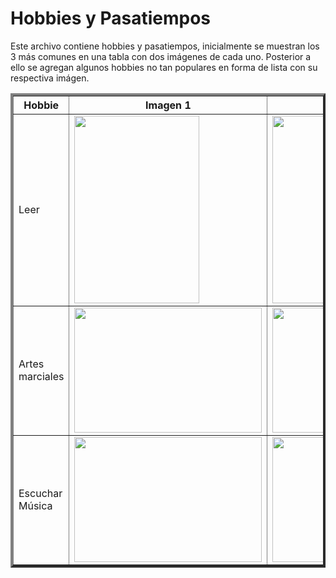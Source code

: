 # Hobbies y Pasatiempos

Este archivo contiene hobbies y pasatiempos, inicialmente se muestran los 3 más comunes en una tabla con dos imágenes de cada uno. Posterior a ello se agregan algunos hobbies no tan populares en forma de lista con su respectiva imágen.


<table border="4px">
    <tr>
        <th>Hobbie</th>
        <th>Imagen 1</th>
        <th>Imagen 2</th>
    </tr>
    <tr>
        <td>Leer</td>
        <td><img height="300" src="https://www.mundodeportivo.com/urbantecno/hero/2023/10/descubre-cuales-son-algunas-de-las-mejores-webs-para-descargar-libros-gratis-y-siempre-legal.jpg?width=768&aspect_ratio=16:9&format=nowebp" width="200"></td>
        <td><img height="300" src="https://m.media-amazon.com/images/I/61cw1Z+8h4L._AC_UF1000,1000_QL80_.jpg" width="200"></td>
    </tr>
    <tr>
        <td>Artes marciales</td>
        <td><img height="200" src="https://ichef.bbci.co.uk/news/640/amz/worldservice/live/assets/images/2014/12/03/141203172936_artes_marciales_estilos_624x351_thinkstock.jpg" width="300"></td>
        <td><img height="200" src="https://tapout.com.pe/wp-content/uploads/2021/06/que-es-el-muay-thai.jpg" width="300"></td>
    </tr>
    <tr>
        <td>Escuchar Música</td>
        <td><img height="200" src="https://concepto.de/wp-content/uploads/2020/03/musica-e1584123209397.jpg" width="300"></td>
        <td><img height="200" src="https://1.bp.blogspot.com/-7BIXQYyHQKQ/UcM8IHU3bVI/AAAAAAAAALE/2GHxhwhWwYk/s1600/Dia+de+la+musica.jpg" width="300"></td>
    </tr>
</table>


